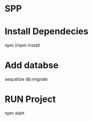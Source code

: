 # SPP
# Install Dependecies
  npm i/npm install
# Add databse
  sequelize db:migrate
# RUN Project
  npm start
